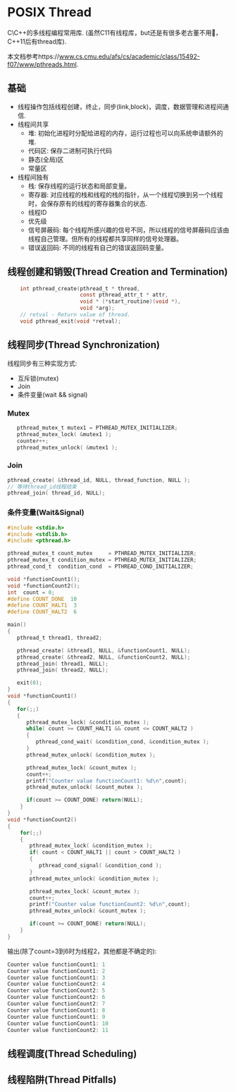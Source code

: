 # POSIX Thread

C\C++的多线程编程常用库. (虽然C11有线程库，but还是有很多老古董不用🤡，C++11后有thread库).

本文档参考https://www.cs.cmu.edu/afs/cs/academic/class/15492-f07/www/pthreads.html.

## 基础

- 线程操作包括线程创建，终止，同步(link,block)，调度，数据管理和进程间通信. 
- 线程间共享
  - 堆: 初始化进程时分配给进程的内存，运行过程也可以向系统申请额外的堆.
  - 代码区: 保存二进制可执行代码
  - 静态(全局)区
  - 常量区
- 线程间独有
  - 栈: 保存线程的运行状态和局部变量。
  - 寄存器:  对应线程的栈和线程的栈的指针，从一个线程切换到另一个线程时，会保存原有的线程的寄存器集合的状态.
  - 线程ID
  - 优先级
  - 信号屏蔽码: 每个线程所感兴趣的信号不同，所以线程的信号屏蔽码应该由线程自己管理。但所有的线程都共享同样的信号处理器。
  - 错误返回码: 不同的线程有自己的错误返回码变量。

## 线程创建和销毁(Thread Creation and Termination)

```C
    int pthread_create(pthread_t * thread, 
                       const pthread_attr_t * attr,
                       void * (*start_routine)(void *), 
                       void *arg);
	// retval - Return value of thread.
	void pthread_exit(void *retval);
```

## 线程同步(Thread Synchronization)

线程同步有三种实现方式:

- 互斥锁(mutex)
- Join
- 条件变量(wait && signal)

### Mutex

```c
   pthread_mutex_t mutex1 = PTHREAD_MUTEX_INITIALIZER;
   pthread_mutex_lock( &mutex1 );
   counter++;
   pthread_mutex_unlock( &mutex1 );
```

### Join

```c
pthread_create( &thread_id, NULL, thread_function, NULL );
// 等待thread_id线程结束
pthread_join( thread_id, NULL); 
```

### 条件变量(Wait&Signal)

```C
#include <stdio.h>
#include <stdlib.h>
#include <pthread.h>

pthread_mutex_t count_mutex     = PTHREAD_MUTEX_INITIALIZER;
pthread_mutex_t condition_mutex = PTHREAD_MUTEX_INITIALIZER;
pthread_cond_t  condition_cond  = PTHREAD_COND_INITIALIZER;

void *functionCount1();
void *functionCount2();
int  count = 0;
#define COUNT_DONE  10
#define COUNT_HALT1  3
#define COUNT_HALT2  6

main()
{
   pthread_t thread1, thread2;

   pthread_create( &thread1, NULL, &functionCount1, NULL);
   pthread_create( &thread2, NULL, &functionCount2, NULL);
   pthread_join( thread1, NULL);
   pthread_join( thread2, NULL);

   exit(0);
}
void *functionCount1()
{
   for(;;)
   {
      pthread_mutex_lock( &condition_mutex );
      while( count >= COUNT_HALT1 && count <= COUNT_HALT2 )
      {
         pthread_cond_wait( &condition_cond, &condition_mutex );
      }
      pthread_mutex_unlock( &condition_mutex );

      pthread_mutex_lock( &count_mutex );
      count++;
      printf("Counter value functionCount1: %d\n",count);
      pthread_mutex_unlock( &count_mutex );

      if(count >= COUNT_DONE) return(NULL);
    }
}
void *functionCount2()
{
    for(;;)
    {
       pthread_mutex_lock( &condition_mutex );
       if( count < COUNT_HALT1 || count > COUNT_HALT2 )
       {
          pthread_cond_signal( &condition_cond );
       }
       pthread_mutex_unlock( &condition_mutex );

       pthread_mutex_lock( &count_mutex );
       count++;
       printf("Counter value functionCount2: %d\n",count);
       pthread_mutex_unlock( &count_mutex );

       if(count >= COUNT_DONE) return(NULL);
    }
}
```

输出(除了count=3到6时为线程2，其他都是不确定的):

```c
Counter value functionCount1: 1
Counter value functionCount1: 2
Counter value functionCount1: 3
Counter value functionCount2: 4
Counter value functionCount2: 5
Counter value functionCount2: 6
Counter value functionCount2: 7
Counter value functionCount1: 8
Counter value functionCount1: 9
Counter value functionCount1: 10
Counter value functionCount2: 11
```

## 线程调度(Thread Scheduling)

## 线程陷阱(Thread Pitfalls)